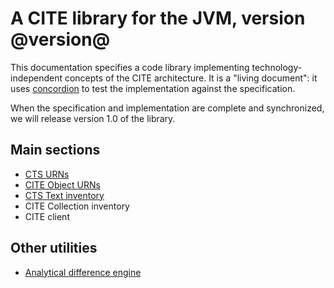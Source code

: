 # A CITE library for the JVM, version @version@ #

This documentation specifies a code library implementing technology-independent concepts of the CITE architecture.  It is a "living document": it uses [concordion](http://concordion.org/) to test the implementation against the specification.  

When the specification and implementation are complete and synchronized, we will release version 1.0 of the library.


## Main sections ##


- <a concordion:run="concordion" href="ctsUrn/CtsUrn.html">CTS URNs</a>
- <a concordion:run="concordion" href="citeUrn/CiteUrn.html">CITE Object URNs</a>
- <a concordion:run="concordion" href="ctsTi/CtsTi.html">CTS Text inventory</a>
- CITE Collection inventory
- CITE client




## Other utilities ##


- <a concordion:run="concordion" href="analyticalDifference/AnalyticalDifference.html">Analytical difference engine</a>



